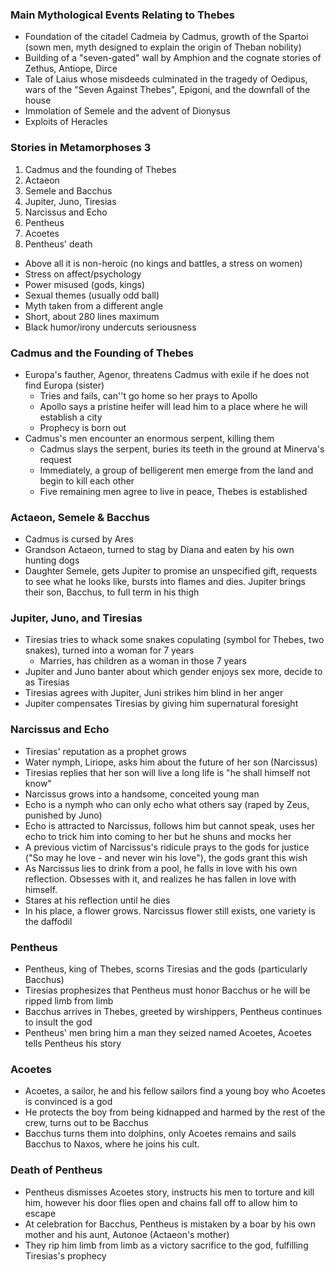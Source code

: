 ### Main Mythological Events Relating to Thebes
 - Foundation of the citadel Cadmeia by Cadmus, growth of the Spartoi (sown men, myth designed to explain the origin of Theban nobility)
 - Building of a "seven-gated" wall by Amphion and the cognate stories of Zethus, Antiope, Dirce
 - Tale of Laius whose misdeeds culminated in the tragedy of Oedipus, wars of the "Seven Against Thebes", Epigoni, and the downfall of the house
 - Immolation of Semele and the advent of Dionysus
 - Exploits of Heracles

### Stories in Metamorphoses 3
1. Cadmus and the founding of Thebes
2. Actaeon
3. Semele and Bacchus
4. Jupiter, Juno, Tiresias
5. Narcissus and Echo
6. Pentheus
7. Acoetes
8. Pentheus' death
 - Above all it is non-heroic (no kings and battles, a stress on women)
 - Stress on affect/psychology
 - Power misused (gods, kings)
 - Sexual themes (usually odd ball)
 - Myth taken from a different angle
 - Short, about 280 lines maximum
 - Black humor/irony undercuts seriousness

### Cadmus and the Founding of Thebes
 - Europa's fauther, Agenor, threatens Cadmus with exile if he does not find Europa (sister)
	 - Tries and fails, can''t go home so her prays to Apollo
	 - Apollo says a pristine heifer will lead him to a place where he will establish a city
	 - Prophecy is born out
 - Cadmus's men encounter an enormous serpent, killing them
	 - Cadmus slays the serpent, buries its teeth in the ground at Minerva's request
	 - Immediately, a group of belligerent men emerge from the land and begin to kill each other
	 - Five remaining men agree to live in peace, Thebes is established

### Actaeon, Semele & Bacchus
 - Cadmus is cursed by Ares 
 - Grandson Actaeon, turned to stag by Diana and eaten by his own hunting dogs
 - Daughter Semele, gets Jupiter to promise an unspecified gift, requests to see what he looks like, bursts into flames and dies. Jupiter brings their son, Bacchus, to full term in his thigh

### Jupiter, Juno, and Tiresias
 - Tiresias tries to whack some snakes copulating (symbol for Thebes, two snakes), turned into a woman for 7 years
	 - Marries, has children as a woman in those 7 years
 - Jupiter and Juno banter about which gender enjoys sex more, decide to as Tiresias
 - Tiresias agrees with Jupiter, Juni strikes him blind in her anger
 - Jupiter compensates Tiresias by giving him supernatural foresight

### Narcissus and Echo
 - Tiresias' reputation as a prophet grows
 - Water nymph, Liriope, asks him about the future of her son (Narcissus)
 - Tiresias replies that her son will live a long life is "he shall himself not know"
 - Narcissus grows into a handsome, conceited young man
 - Echo is a nymph who can only echo what others say (raped by Zeus, punished by Juno)
 - Echo is attracted to Narcissus, follows him but cannot speak, uses her echo to trick him into coming to her but he shuns and mocks her
 - A previous victim of Narcissus's ridicule prays to the gods for justice ("So may he love - and never win his love"), the gods grant this wish
 - As Narcissus lies to drink from a pool, he falls in love with his own reflection. Obsesses with it, and realizes he has fallen in love with himself.
 - Stares at his reflection until he dies
 - In his place, a flower grows. Narcissus flower still exists, one variety is the daffodil

### Pentheus
 - Pentheus, king of Thebes, scorns Tiresias and the gods (particularly Bacchus)
 - Tiresias prophesizes that Pentheus must honor Bacchus or he will be ripped limb from limb
 - Bacchus arrives in Thebes, greeted by wirshippers, Pentheus continues to insult the god
 - Pentheus' men bring him a man they seized named Acoetes, Acoetes tells Pentheus his story

### Acoetes
 - Acoetes, a sailor, he and his fellow sailors find a young boy who Acoetes is convinced is a god
 - He protects the boy from being kidnapped and harmed by the rest of the crew, turns out to be Bacchus
 - Bacchus turns them into dolphins, only Acoetes remains and sails Bacchus to Naxos, where he joins his cult.

### Death of Pentheus
 - Pentheus dismisses Acoetes story, instructs his men to torture and kill him, however his door flies open and chains fall off to allow him to escape
 - At celebration for Bacchus, Pentheus is mistaken by a boar by his own mother and his aunt, Autonoe (Actaeon's mother)
 - They rip him limb from limb as a victory sacrifice to the god, fulfilling Tiresias's prophecy